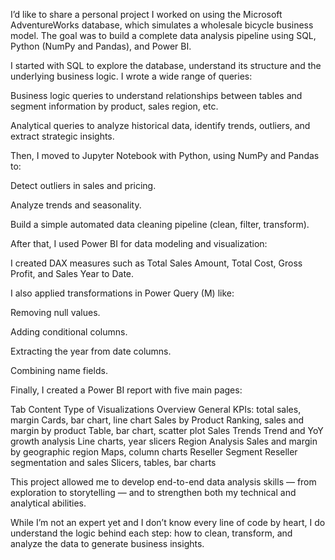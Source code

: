 I’d like to share a personal project I worked on using the Microsoft AdventureWorks database, which simulates a wholesale bicycle business model. The goal was to build a complete data analysis pipeline using SQL, Python (NumPy and Pandas), and Power BI.

I started with SQL to explore the database, understand its structure and the underlying business logic. I wrote a wide range of queries:

Business logic queries to understand relationships between tables and segment information by product, sales region, etc.

Analytical queries to analyze historical data, identify trends, outliers, and extract strategic insights.

Then, I moved to Jupyter Notebook with Python, using NumPy and Pandas to:

Detect outliers in sales and pricing.

Analyze trends and seasonality.

Build a simple automated data cleaning pipeline (clean, filter, transform).

After that, I used Power BI for data modeling and visualization:

I created DAX measures such as Total Sales Amount, Total Cost, Gross Profit, and Sales Year to Date.

I also applied transformations in Power Query (M) like:

Removing null values.

Adding conditional columns.

Extracting the year from date columns.

Combining name fields.

Finally, I created a Power BI report with five main pages:

Tab	Content	Type of Visualizations
Overview	General KPIs: total sales, margin	Cards, bar chart, line chart
Sales by Product	Ranking, sales and margin by product	Table, bar chart, scatter plot
Sales Trends	Trend and YoY growth analysis	Line charts, year slicers
Region Analysis	Sales and margin by geographic region	Maps, column charts
Reseller Segment	Reseller segmentation and sales	Slicers, tables, bar charts

This project allowed me to develop end-to-end data analysis skills — from exploration to storytelling — and to strengthen both my technical and analytical abilities.

While I’m not an expert yet and I don’t know every line of code by heart, I do understand the logic behind each step: how to clean, transform, and analyze the data to generate business insights.
